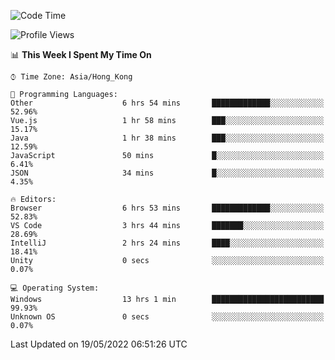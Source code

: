 <!--START_SECTION:waka-->
![Code Time](http://img.shields.io/badge/Code%20Time-13%20hrs%202%20mins-blue)

![Profile Views](http://img.shields.io/badge/Profile%20Views-624-blue)

📊 **This Week I Spent My Time On** 

```text
⌚︎ Time Zone: Asia/Hong_Kong

💬 Programming Languages: 
Other                    6 hrs 54 mins       █████████████░░░░░░░░░░░░   52.96% 
Vue.js                   1 hr 58 mins        ███░░░░░░░░░░░░░░░░░░░░░░   15.17% 
Java                     1 hr 38 mins        ███░░░░░░░░░░░░░░░░░░░░░░   12.59% 
JavaScript               50 mins             █░░░░░░░░░░░░░░░░░░░░░░░░   6.41% 
JSON                     34 mins             █░░░░░░░░░░░░░░░░░░░░░░░░   4.35%

🔥 Editors: 
Browser                  6 hrs 53 mins       █████████████░░░░░░░░░░░░   52.83% 
VS Code                  3 hrs 44 mins       ███████░░░░░░░░░░░░░░░░░░   28.69% 
IntelliJ                 2 hrs 24 mins       ████░░░░░░░░░░░░░░░░░░░░░   18.41% 
Unity                    0 secs              ░░░░░░░░░░░░░░░░░░░░░░░░░   0.07%

💻 Operating System: 
Windows                  13 hrs 1 min        █████████████████████████   99.93% 
Unknown OS               0 secs              ░░░░░░░░░░░░░░░░░░░░░░░░░   0.07%

```


 Last Updated on 19/05/2022 06:51:26 UTC
<!--END_SECTION:waka-->

